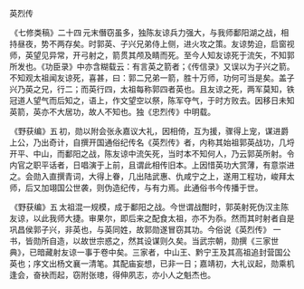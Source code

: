 英烈传

  

  

 《七修类稿》二十四 元末僭窃虽多，独陈友谅兵力强大，与我师鄱阳湖之战，相持昼夜，势不两存矣。时郭英、子兴兄弟侍上侧，进火攻之策。友谅势迫，启窗视师，英望见异常，开弓射之，箭贯其颅及睛而死。至今人知友谅死于流矢，不知郭所发也。《功臣录》中亦含糊载云：有言英之箭者；《传信录》又误以为子兴之箭。不知观太祖闻友谅死，喜甚，曰：郭二兄弟一箭，胜十万师，功何可当是矣。盖子兴乃英之兄，行二；而英行四，太祖每称郭四者英也。且友谅之死，两军莫知，铁冠道人望气而后知之，语上，作文望空以祭，陈军夺气，于时方败去。因移日未知英箭，英亦不大居功，故人不知也。独《忠烈传》中明载。

 《野获编》五 初，勋以附会张永嘉议大礼，因相倚，互为援，骤得上宠，谋进爵上公，乃出奇计，自撰开国通俗纪传名《英烈传》者，内称其始祖郭英战功，几埒开平、中山，而鄱阳之战，陈友谅中流矢死，当时本不知何人，乃云郭英所射。令内官之职平话者，日唱演于上前，且谓此相传旧本。上因惜英功大赏薄，有意崇进之。会勋入直撰青词，大得上眷，几出陆武惠、仇咸宁之上，遂用工程功，峻拜太师，后又加翊国公世袭，则伪造纪传，与有力焉。此通俗书今传播于世。

 《野获编》五 太祖混一规模，成于鄱阳之战。今世谓战酣时，郭英射死伪汉主陈友谅，以此我师大捷。审果尔，即后来之配食太祖，亦不为忝。然而其时射者自是巩昌侯郭子兴，非英也，与英同姓，故郭勋遂冒窃其功。今俗说《英烈传》 一书，皆勋所自造，以故世宗惑之，然其设谋则久矣。当武宗朝，勋撰《三家世典》，已暗藏射友谅一事于卷中矣。三家者，中山王、黔宁王及其高祖追封营国公英也；序文出杨文襄一清笔。其配庙妄想，已非一日；嘉靖初，大礼议起，勋乘机逢会，奋袂而起，窃附张璁，得伸夙志，亦小人之魁杰也。